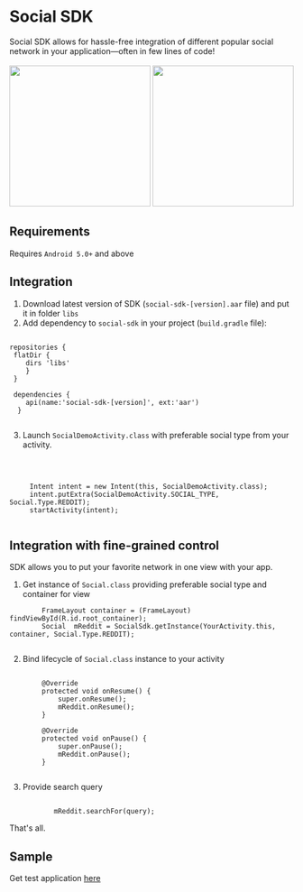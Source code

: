 # Social SDK
 Social SDK allows for hassle-free integration of different popular social network in your application—often in few lines of code!
 <br/>
 <br/>
     <img src="https://github.com/jacobwyn/ECommerceDemo/blob/master/screenshots/reddit_feed.jpg" width=250/>
     <img src="https://github.com/jacobwyn/ECommerceDemo/blob/master/screenshots/reddit_detail.jpg" width=250/>

## Requirements ##
Requires `Android 5.0+` and above
## Integration ##
1. Download latest version of SDK (`social-sdk-[version].aar` file) and put it in folder `libs`
2. Add dependency to `social-sdk` in your project (`build.gradle` file):
```

repositories {
 flatDir {
    dirs 'libs'
    }
 }

 dependencies {
    api(name:'social-sdk-[version]', ext:'aar')
  }
  
```
3. Launch `SocialDemoActivity.class` with preferable social type from your activity.
<br/>

```

     Intent intent = new Intent(this, SocialDemoActivity.class);
     intent.putExtra(SocialDemoActivity.SOCIAL_TYPE, Social.Type.REDDIT);
     startActivity(intent);
     
```

## Integration with fine-grained control ##
SDK allows you to put your favorite network in one view with your app.
1. Get instance of `Social.class` providing preferable social type and container for view <br/>
```
        FrameLayout container = (FrameLayout) findViewById(R.id.root_container);
        Social  mReddit = SocialSdk.getInstance(YourActivity.this, container, Social.Type.REDDIT);
        
```
2. Bind lifecycle of `Social.class` instance to your activity
```

        @Override
        protected void onResume() {
            super.onResume();
            mReddit.onResume();
        }

        @Override
        protected void onPause() {
            super.onPause();
            mReddit.onPause();
        }
        
```
3. Provide search query
```

           mReddit.searchFor(query);

```
   That's all.
## Sample ##
Get test application [here](https://github.com/jacobwyn/ECommerceDemo/tree/master/app)
